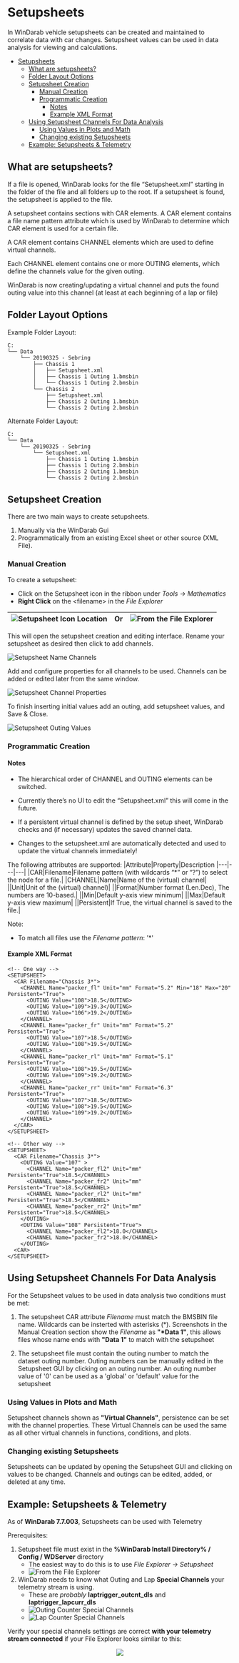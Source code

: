 # Setupsheets

In WinDarab vehicle setupsheets can be created and maintained to correlate data with car changes. Setupsheet values can be used in data analysis for viewing and calculations.

- [Setupsheets](#setupsheets)
  - [What are setupsheets?](#what-are-setupsheets)
  - [Folder Layout Options](#folder-layout-options)
  - [Setupsheet Creation](#setupsheet-creation)
    - [Manual Creation](#manual-creation)
    - [Programmatic Creation](#programmatic-creation)
      - [Notes](#notes)
      - [Example XML Format](#example-xml-format)
  - [Using Setupsheet Channels For Data Analysis](#using-setupsheet-channels-for-data-analysis)
    - [Using Values in Plots and Math](#using-values-in-plots-and-math)
    - [Changing existing Setupsheets](#changing-existing-setupsheets)
  - [Example: Setupsheets & Telemetry](#example-setupsheets--telemetry)

## What are setupsheets?

If a file is opened, WinDarab looks for the file “Setupsheet.xml” starting in the folder of the file and all folders up to the root. If a setupsheet is found, the setupsheet is applied to the file.

A setupsheet contains sections with CAR elements. A CAR element contains a file name pattern attribute which is used by WinDarab to determine which CAR element is used for a certain file.

A CAR element contains CHANNEL elements which are used to define virtual channels.

Each CHANNEL element contains one or more OUTING elements, which define the channels value for the given outing.

WinDarab is now creating/updating a virtual channel and puts the found outing value into this channel (at least at each beginning of a lap or file)

## Folder Layout Options

Example Folder Layout:

```
C:
└── Data
    └── 20190325 - Sebring
        ├── Chassis 1
        │   ├── Setupsheet.xml
        │   ├── Chassis 1 Outing 1.bmsbin
        │   └── Chassis 1 Outing 2.bmsbin
        └── Chassis 2
            ├── Setupsheet.xml
            ├── Chassis 2 Outing 1.bmsbin
            └── Chassis 2 Outing 2.bmsbin
```

Alternate Folder Layout:

```
C:
└── Data
    └── 20190325 - Sebring
        └── Setupsheet.xml
            ├── Chassis 1 Outing 1.bmsbin
            ├── Chassis 1 Outing 2.bmsbin
            ├── Chassis 2 Outing 1.bmsbin
            └── Chassis 2 Outing 2.bmsbin
```

## Setupsheet Creation

There are two main ways to create setupsheets.

1. Manually via the WinDarab Gui
2. Programmatically from an existing Excel sheet or other source (XML File).

### Manual Creation

To create a setupsheet:

- Click on the Setupsheet icon in the ribbon under _Tools &rarr; Mathematics_
- **Right Click** on the \<filename> in the _File Explorer_

|![Setupsheet Icon Location](images/Setupsheet&#32;Open&#32;GUI.jpg)|Or|![From the File Explorer](images/File&#32;Explorer&#32;Setupsheet.jpg)|
|---|---|---|

This will open the setupsheet creation and editing interface. Rename your setupsheet as desired then click to add channels.

![Setupsheet Name Channels](images/Setupsheet&#32;Filename&#32;Add.jpg)

Add and configure properties for all channels to be used. Channels can be added or edited later from the same window.

![Setupsheet Channel Properties](images/Setupsheet&#32;Channel&#32;Properties.jpg)

To finish inserting initial values add an outing, add setupsheet values, and Save & Close.

![Setupsheet Outing Values](images/Setupsheet&#32;Outing&#32;Value&#32;Save.jpg)

### Programmatic Creation

#### Notes

- The hierarchical order of CHANNEL and OUTING elements can be switched.

- Currently there’s no UI to edit the “Setupsheet.xml” this will come in the future.

- If a persistent virtual channel is defined by the setup sheet, WinDarab checks and (if necessary) updates the saved channel data.

- Changes to the setupsheet.xml are automatically detected and used to update the virtual channels immediately!

The following attributes are supported:
|Attribute|Property|Description
|---|---|---|
|CAR|Filename|Filename pattern (with wildcards “*” or “?”) to select the node for a file.|
|CHANNEL|Name|Name of the (virtual) channel|
||Unit|Unit of the (virtual) channel)|
||Format|Number format (Len.Dec), The numbers are 10-based.|
||Min|Default y-axis view minimum|
||Max|Default y-axis view maximum|
||Persistent|If True, the virtual channel is saved to the file.|

Note:

- To match all files use the _Filename pattern_: '*'

#### Example XML Format

```
<!-- One way -->
<SETUPSHEET>
  <CAR Filename="Chassis 3*">
    <CHANNEL Name="packer_fl" Unit="mm" Format="5.2" Min="18" Max="20" Persistent="True">
      <OUTING Value="108">18.5</OUTING>
      <OUTING Value="109">19.3</OUTING>
      <OUTING Value="106">19.2</OUTING>
    </CHANNEL>
    <CHANNEL Name="packer_fr" Unit="mm" Format="5.2" Persistent="True">
      <OUTING Value="107">18.5</OUTING>
      <OUTING Value="108">19.5</OUTING>
    </CHANNEL>
    <CHANNEL Name="packer_rl" Unit="mm" Format="5.1" Persistent="True">
      <OUTING Value="108">19.5</OUTING>
      <OUTING Value="109">19.2</OUTING>
    </CHANNEL>
    <CHANNEL Name="packer_rr" Unit="mm" Format="6.3" Persistent="True">
      <OUTING Value="107">18.5</OUTING>
      <OUTING Value="108">19.5</OUTING>
      <OUTING Value="109">19.2</OUTING>
    </CHANNEL>
  </CAR>
</SETUPSHEET>
```

```
<!-- Other way -->
<SETUPSHEET>
  <CAR Filename="Chassis 3*">
    <OUTING Value="107" >
      <CHANNEL Name="packer_fl2" Unit="mm" Persistent="True">18.5</CHANNEL>
      <CHANNEL Name="packer_fr2" Unit="mm" Persistent="True">18.5</CHANNEL>
      <CHANNEL Name="packer_rl2" Unit="mm" Persistent="True">18.5</CHANNEL>
      <CHANNEL Name="packer_rr2" Unit="mm" Persistent="True">18.5</CHANNEL>
    </OUTING>
    <OUTING Value="108" Persistent="True">
      <CHANNEL Name="packer_fl2">18.0</CHANNEL>
      <CHANNEL Name="packer_fr2">18.0</CHANNEL>
    </OUTING>
  <CAR>
</SETUPSHEET>
```

## Using Setupsheet Channels For Data Analysis

For the Setupsheet values to be used in data analysis two conditions must be met:

1. The setupsheet CAR attribute _Filename_ must match the BMSBIN file name. Wildcards can be insterted with asterisks (\*). Screenshots in the Manual Creation section show the _Filename_ as **"\*Data 1"**, this allows files whose name ends with **"Data 1"** to match with the setupsheet

2. The setupsheet file must contain the outing number to match the dataset outing number. Outing numbers can be manually edited in the Setupsheet GUI by clicking on an outing number. An outing number value of '0' can be used as a 'global' or 'default' value for the setupsheet

### Using Values in Plots and Math

Setupsheet channels shown as **"Virtual Channels"**, persistence can be set with the channel properties. These Virtual Channels can be used the same as all other virtual channels in functions, conditions, and plots.

### Changing existing Setupsheets

Setupsheets can be updated by opening the Setupsheet GUI and clicking on values to be changed. Channels and outings can be edited, added, or deleted at any time.

## Example: Setupsheets & Telemetry

As of **WinDarab 7.7.003**, Setupsheets can be used with Telemetry

Prerequisites:

1. Setupsheet file must exist in the **%WinDarab Install Directory% / Config / WDServer** directory
    - The easiest way to do this is to use *File Explorer &rarr; Setupsheet*
    - ![From the File Explorer](images/File&#32;Explorer&#32;Setupsheet.jpg)
2. WinDarab needs to know what Outing and Lap **Special Channels** your telemetry stream is using.
    - These are *probably* **laptrigger_outcnt_dls** and **laptrigger_lapcurr_dls**
    - ![Outing Counter Special Channels](images/Special%20Channels%20%20-%20Setupsheet%20Outing.png)
    - ![Lap Counter Special Channels](images/Special%20Channels%20%20-%20Setupsheet%20Lap.png)

Verify your special channels settings are correct **with your telemetry stream connected** if your File Explorer looks similar to this:

<p align="center">
<img src="images/Setupsheet%20-%20File%20Explorer%20Correct.png">
</p>
